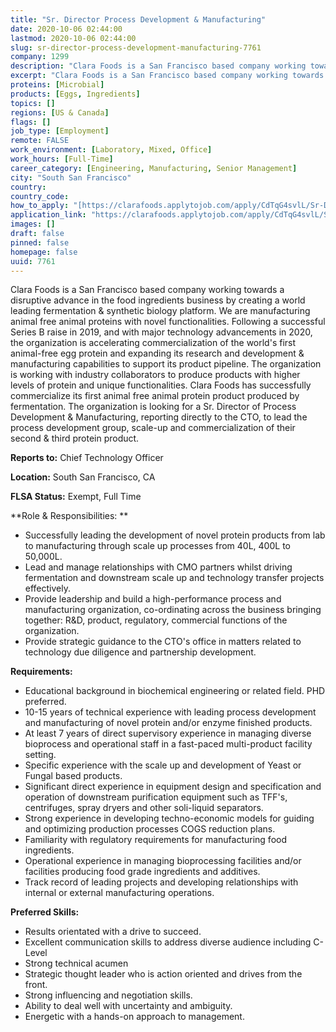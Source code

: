 ```yaml
---
title: "Sr. Director Process Development & Manufacturing"
date: 2020-10-06 02:44:00
lastmod: 2020-10-06 02:44:00
slug: sr-director-process-development-manufacturing-7761
company: 1299
description: "Clara Foods is a San Francisco based company working towards a disruptive advance in the food ingredients business by creating a world leading fermentation & synthetic biology platform. We are manufacturing animal free animal proteins with novel functionalities. Following a successful Series B raise in 2019, and with major technology advancements in 2020, the organization is accelerating commercialization of the world’s first animal-free egg protein and expanding its research and development & manufacturing capabilities to support its product pipeline."
excerpt: "Clara Foods is a San Francisco based company working towards a disruptive advance in the food ingredients business by creating a world leading fermentation & synthetic biology platform. We are manufacturing animal free animal proteins with novel functionalities. Following a successful Series B raise in 2019, and with major technology advancements in 2020, the organization is accelerating commercialization of the world’s first animal-free egg protein and expanding its research and development & manufacturing capabilities to support its product pipeline."
proteins: [Microbial]
products: [Eggs, Ingredients]
topics: []
regions: [US & Canada]
flags: []
job_type: [Employment]
remote: FALSE
work_environment: [Laboratory, Mixed, Office]
work_hours: [Full-Time]
career_category: [Engineering, Manufacturing, Senior Management]
city: "South San Francisco"
country: 
country_code: 
how_to_apply: "[https://clarafoods.applytojob.com/apply/CdTqG4svlL/Sr-Director-Process-...](https://clarafoods.applytojob.com/apply/CdTqG4svlL/Sr-Director-Process-Development-Manufacturing?source=proteinreport)"
application_link: "https://clarafoods.applytojob.com/apply/CdTqG4svlL/Sr-Director-Process-Development-Manufacturing?source=proteinreport"
images: []
draft: false
pinned: false
homepage: false
uuid: 7761
---
```

Clara Foods is a San Francisco based company working towards a
disruptive advance in the food ingredients business by creating a world
leading fermentation & synthetic biology platform. We are manufacturing
animal free animal proteins with novel functionalities. Following a
successful Series B raise in 2019, and with major technology
advancements in 2020, the organization is accelerating commercialization
of the world's first animal-free egg protein and expanding its research
and development & manufacturing capabilities to support its product
pipeline. The organization is working with industry collaborators to
produce products with higher levels of protein and unique
functionalities. Clara Foods has successfully commercialize its first
animal free animal protein product produced by fermentation. The
organization is looking for a Sr. Director of Process Development &
Manufacturing, reporting directly to the CTO, to lead the process
development group, scale-up and commercialization of their second &
third protein product. 

**Reports to:** Chief Technology Officer

**Location:** South San Francisco, CA

**FLSA Status:** Exempt, Full Time

**Role & Responsibilities: **

-   Successfully leading the development of novel protein products from
    lab to manufacturing through scale up processes from 40L, 400L to
    50,000L.
-   Lead and manage relationships with CMO partners whilst driving
    fermentation and downstream scale up and technology transfer
    projects effectively.
-   Provide leadership and build a high-performance process and
    manufacturing organization, co-ordinating across the business
    bringing together: R&D, product, regulatory, commercial functions of
    the organization.
-   Provide strategic guidance to the CTO's office in matters related to
    technology due diligence and partnership development.

**Requirements:**

-   Educational background in biochemical engineering or related field.
    PHD preferred. 
-   10-15 years of technical experience with leading process development
    and manufacturing of novel protein and/or enzyme finished products. 
-   At least 7 years of direct supervisory experience in managing
    diverse bioprocess and operational staff in a fast-paced
    multi-product facility setting. 
-   Specific experience with the scale up and development of Yeast or
    Fungal based products. 
-   Significant direct experience in equipment design and specification
    and operation of downstream purification equipment such as TFF's,
    centrifuges, spray dryers and other soli-liquid separators.
-   Strong experience in developing techno-economic models for guiding
    and optimizing production processes COGS reduction plans.
-   Familiarity with regulatory requirements for manufacturing food
    ingredients. 
-   Operational experience in managing bioprocessing facilities and/or
    facilities producing food grade ingredients and additives. 
-   Track record of leading projects and developing relationships with
    internal or external manufacturing operations. 

**Preferred Skills:**

-   Results orientated with a drive to succeed. 
-   Excellent communication skills to address diverse audience including
    C-Level
-   Strong technical acumen 
-   Strategic thought leader who is action oriented and drives from the
    front.
-   Strong influencing and negotiation skills. 
-   Ability to deal well with uncertainty and ambiguity.
-   Energetic with a hands-on approach to management.  
